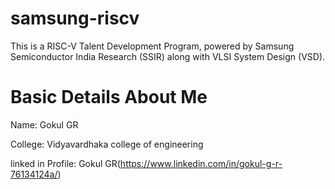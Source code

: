 # samsung-riscv
This is a RISC-V Talent Development Program, powered by Samsung Semiconductor India Research (SSIR) along with VLSI System Design (VSD).

# Basic Details About Me
Name: Gokul GR

College: Vidyavardhaka college of engineering

linked in Profile: Gokul GR(https://www.linkedin.com/in/gokul-g-r-76134124a/)

